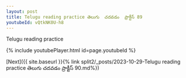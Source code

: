 ```yaml
---
layout: post
title: Telugu reading practice తెలుగు  చదవడం  ప్రాక్టీస్ 89
youtubeId: vQtkNK0U-h8
---
```

 
 
Telugu reading practice
 
 
 
 
 


{% include youtubePlayer.html id=page.youtubeId %}
 
[Next]({{ site.baseurl }}{% link  split2/_posts/2023-10-29-Telugu reading practice తెలుగు  చదవడం  ప్రాక్టీస్ 90.md%})
 
